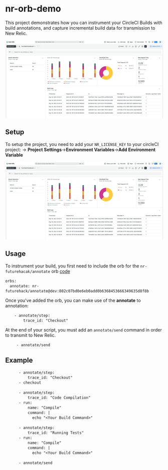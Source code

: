 # nr-orb-demo

This project demonstrates how you can instrument your CircleCI Builds with build annotations, and capture incremental build data for transmission to New Relic.

![Example Dashboard](https://github.com/jhawkinsfuturehack/nr-orb-demo/blob/main/images/Test_Build_Dashboard___New_Relic_One.png)

## Setup
To setup the project, you need to add your `NR_LICENSE_KEY` to your circleCI project:
 -> **Project Settings**->**Environment Variables**->**Add Environment Variable**


![Configuration](https://github.com/jhawkinsfuturehack/nr-orb-demo/blob/main/images/Test_Build_Dashboard___New_Relic_One.png)

## Usage

To instrument your build, you first need to include the orb for the `nr-futurehacak/annotate` orb [code](https://github.com/jhawkinsfuturehack/nr-futurehack-orb)
```
orbs: 
  annotate: nr-futurehack/annotate@dev:802c07bd0e6eb0add0b6368453666349635d8f8b
```

Once you've added the orb, you can make use of the **annotate** to annotation:
```
    - annotate/step:
        trace_id: "Checkout"
```

At the end of your script, you must add an `annotate/send` command in order to transmit to New Relic.
```
     - annotate/send
```

## Example
```
      - annotate/step:
          trace_id: "Checkout"
      - checkout
      
      - annotate/step:
          trace_id: "Code Compilation"
      - run:
          name: "Compile"
          command: |
            echo "<Your Build Command>"
 
      - annotate/step:
          trace_id: "Running Tests"
      - run:
          name: "Compile"
          command: |
            echo "<Your Build Command>"
     
      - annotate/send
```

